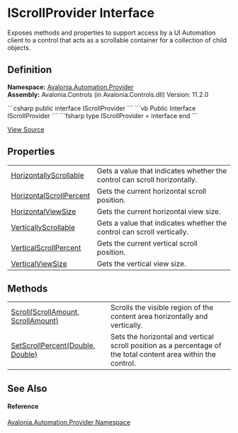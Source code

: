# IScrollProvider Interface


Exposes methods and properties to support access by a UI Automation client to a control that acts as a scrollable container for a collection of child objects.



## Definition
**Namespace:** <a href="N_Avalonia_Automation_Provider">Avalonia.Automation.Provider</a>  
**Assembly:** Avalonia.Controls (in Avalonia.Controls.dll) Version: 11.2.0

<Tabs groupId="api-code-preview">
<TabItem value="csharp" label="C#">
```csharp
public interface IScrollProvider
```
</TabItem>
<TabItem value="vb" label="VB">
```vb
Public Interface IScrollProvider
```
</TabItem>
<TabItem value="fsharp" label="F#">
```fsharp
type IScrollProvider = interface end
```
</TabItem>
</Tabs>



<a href="https://github.com/AvaloniaUI/Avalonia/tree/master/src/Avalonia.Controls/Automation/Provider/IScrollProvider.cs" title="View the source code">View Source</a>



## Properties
<table>
<tr>
<td><a href="P_Avalonia_Automation_Provider_IScrollProvider_HorizontallyScrollable">HorizontallyScrollable</a></td>
<td>Gets a value that indicates whether the control can scroll horizontally.</td>
</tr>
<tr>
<td><a href="P_Avalonia_Automation_Provider_IScrollProvider_HorizontalScrollPercent">HorizontalScrollPercent</a></td>
<td>Gets the current horizontal scroll position.</td>
</tr>
<tr>
<td><a href="P_Avalonia_Automation_Provider_IScrollProvider_HorizontalViewSize">HorizontalViewSize</a></td>
<td>Gets the current horizontal view size.</td>
</tr>
<tr>
<td><a href="P_Avalonia_Automation_Provider_IScrollProvider_VerticallyScrollable">VerticallyScrollable</a></td>
<td>Gets a value that indicates whether the control can scroll vertically.</td>
</tr>
<tr>
<td><a href="P_Avalonia_Automation_Provider_IScrollProvider_VerticalScrollPercent">VerticalScrollPercent</a></td>
<td>Gets the current vertical scroll position.</td>
</tr>
<tr>
<td><a href="P_Avalonia_Automation_Provider_IScrollProvider_VerticalViewSize">VerticalViewSize</a></td>
<td>Gets the vertical view size.</td>
</tr>
</table>

## Methods
<table>
<tr>
<td><a href="M_Avalonia_Automation_Provider_IScrollProvider_Scroll">Scroll(ScrollAmount, ScrollAmount)</a></td>
<td>Scrolls the visible region of the content area horizontally and vertically.</td>
</tr>
<tr>
<td><a href="M_Avalonia_Automation_Provider_IScrollProvider_SetScrollPercent">SetScrollPercent(Double, Double)</a></td>
<td>Sets the horizontal and vertical scroll position as a percentage of the total content area within the control.</td>
</tr>
</table>

## See Also


#### Reference
<a href="N_Avalonia_Automation_Provider">Avalonia.Automation.Provider Namespace</a>  
